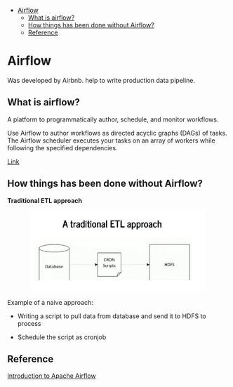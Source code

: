 <!--ts-->
   * [Airflow](#airflow)
      * [What is airflow?](#what-is-airflow)
      * [How things has been done without Airflow?](#how-things-has-been-done-without-airflow)
      * [Reference](#reference)

<!-- Added by: gil_diy, at: Tue 29 Mar 2022 11:12:04 IDT -->

<!--te-->


# Airflow

Was developed by Airbnb. help to write production data pipeline.

## What is airflow?

A platform to programmatically author, schedule, and monitor workflows.

Use Airflow to author workflows as directed acyclic graphs (DAGs) of tasks. The Airflow scheduler executes your tasks on an array of workers while following the specified dependencies.

[Link](https://github.com/apache/airflow)


## How things has been done without Airflow?

**Traditional ETL approach**

<p align="center">
  <img width="400" src="images/airflow/traditional_etl.png" title="Look into the image">
</p>

Example of a naive approach:

* Writing a script to pull data from database and send it to HDFS to process

* Schedule the script as cronjob




## Reference

[Introduction to Apache Airflow](https://www.youtube.com/watch?v=AHMm1wfGuHE&list=PLYizQ5FvN6pvIOcOd6dFZu3lQqc6zBGp2)